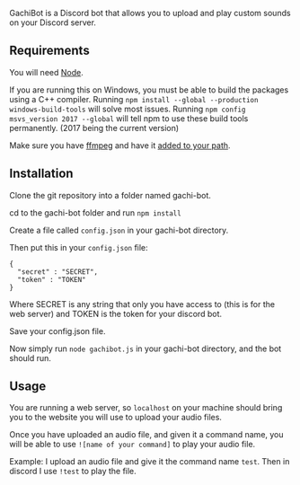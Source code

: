 GachiBot is a Discord bot that allows you to upload and play custom sounds on your Discord server.

## Requirements

You will need [Node](https://nodejs.org/en/).

If you are running this on Windows, you must be able to build the packages using a C++ compiler.
Running `npm install --global --production windows-build-tools` will solve most issues.
Running `npm config msvs_version 2017 --global` will tell npm to use these build tools permanently. (2017 being the current version)

Make sure you have [ffmpeg](https://ffmpeg.org/download.html) and have it [added to your path](https://github.com/adaptlearning/adapt_authoring/wiki/Installing-FFmpeg).

## Installation
Clone the git repository into a folder named gachi-bot.

cd to the gachi-bot folder and run `npm install`

Create a file called `config.json` in your gachi-bot directory.

Then put this in your `config.json` file:

```
{
  "secret" : "SECRET",
  "token" : "TOKEN"
}
```

Where SECRET is any string that only you have access to (this is for the web server)
and TOKEN is the token for your discord bot.

Save your config.json file.

Now simply run `node gachibot.js` in your gachi-bot directory, and the bot should run.

## Usage

You are running a web server, so `localhost` on your machine should bring you to the website you will use to upload your audio files.

Once you have uploaded an audio file, and given it a command name, you will be able to use `![name of your command]` to play your audio file.

Example: I upload an audio file and give it the command name `test`. Then in discord I use `!test` to play the file.
